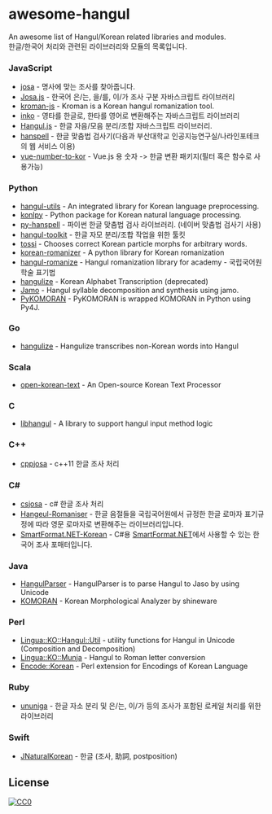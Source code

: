 # awesome-hangul

An awesome list of Hangul/Korean related libraries and modules.
<br>
한글/한국어 처리와 관련된 라이브러리와 모듈의 목록입니다. 

### JavaScript
- [josa](https://github.com/kimdhoe/josa) - 명사에 맞는 조사를 찾아줍니다.
- [Josa.js](https://github.com/e-/Josa.js/) - 한국어 은/는, 을/를, 이/가 조사 구분 자바스크립트 라이브러리
- [kroman-js](https://github.com/zhangkaiyulw/kroman-js) - Kroman is a Korean hangul romanization tool.
- [inko](https://github.com/JonJee/inko) - 영타를 한글로, 한타를 영어로 변환해주는 자바스크립트 라이브러리
- [Hangul.js](https://github.com/e-/Hangul.js) - 한글 자음/모음 분리/조합 자바스크립트 라이브러리. 
- [hanspell](https://github.com/9beach/hanspell) - 한글 맞춤법 검사기(다음과 부산대학교 인공지능연구실/나라인포테크의 웹 서비스 이용)
- [vue-number-to-kor](https://github.com/wisedog/vue-number-to-kor) - Vue.js 용 숫자 -> 한글 변환 패키지(필터 혹은 함수로 사용가능)

### Python
- [hangul-utils](https://github.com/kaniblu/hangul-utils) - An integrated library for Korean language preprocessing.
- [konlpy](https://github.com/konlpy/konlpy) - Python package for Korean natural language processing.
- [py-hanspell](https://github.com/ssut/py-hanspell) - 파이썬 한글 맞춤법 검사 라이브러리. (네이버 맞춤법 검사기 사용)
- [hangul-toolkit](https://github.com/bluedisk/hangul-toolkit) - 한글 자모 분리/조합 작업을 위한 툴킷
- [tossi](https://github.com/what-studio/tossi) - Chooses correct Korean particle morphs for arbitrary words.
- [korean-romanizer](https://github.com/osori/korean-romanizer) - A python library for Korean romanization
- [hangul-romanize](https://github.com/youknowone/hangul-romanize) - Hangul romanization library for academy - 국립국어원 학술 표기법
- [hangulize](https://github.com/sublee/hangulize) - Korean Alphabet Transcription (deprecated)
- [Jamo](https://github.com/JDongian/python-jamo) - Hangul syllable decomposition and synthesis using jamo.
- [PyKOMORAN](https://github.com/shineware/PyKOMORAN) - PyKOMORAN is wrapped KOMORAN in Python using Py4J. 

### Go
- [hangulize](https://github.com/hangulize/hangulize) - Hangulize transcribes non-Korean words into Hangul

### Scala
- [open-korean-text](https://github.com/open-korean-text/open-korean-text) - An Open-source Korean Text Processor

### C
- [libhangul](https://github.com/libhangul/libhangul) - A library to support hangul input method logic

### C++
- [cppjosa](https://github.com/myevan/cppjosa) - c++11 한글 조사 처리  
  
### C#
- [csjosa](https://github.com/myevan/csjosa) - c# 한글 조사 처리
- [Hangeul-Romaniser](https://github.com/aliencube/Hangeul-Romaniser) - 한글 음절들을 국립국어원에서 규정한 한글 로마자 표기규정에 따라 영문 로마자로 변환해주는 라이브러리입니다.
- [SmartFormat.NET-Korean](https://github.com/what-studio/SmartFormat.NET-Korean) - C#용 [SmartFormat.NET](https://github.com/scottrippey/SmartFormat.NET)에서 사용할 수 있는 한국어 조사 포매터입니다.

### Java
- [HangulParser](https://github.com/kimkevin/HangulParser) - HangulParser is to parse Hangul to Jaso by using Unicode
- [KOMORAN](https://github.com/shin285/KOMORAN) - Korean Morphological Analyzer by shineware

### Perl
- [Lingua::KO::Hangul::Util](https://metacpan.org/pod/Lingua::KO::Hangul::Util) - utility functions for Hangul in Unicode (Composition and Decomposition)
- [Lingua::KO::Munja](https://metacpan.org/pod/Lingua::KO::Munja) - Hangul to Roman letter conversion
- [Encode::Korean](https://metacpan.org/pod/Encode::Korean) - Perl extension for Encodings of Korean Language

### Ruby

- [ununiga](https://github.com/keepcosmos/ununiga) - 한글 자소 분리 및 은/는, 이/가 등의 조사가 포함된 로케일 처리를 위한 라이브러리

### Swift

- [JNaturalKorean](https://github.com/trilliwon/JNaturalKorean) - 한글 (조사, 助詞, postposition)


## License

[![CC0](http://mirrors.creativecommons.org/presskit/buttons/88x31/svg/cc-zero.svg)](https://creativecommons.org/publicdomain/zero/1.0/)
